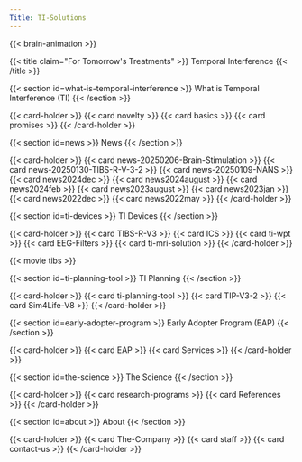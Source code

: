 ```yaml
---
Title: TI-Solutions
---
```

{{< brain-animation >}}

{{< title claim="For Tomorrow's Treatments" >}}
Temporal Interference
{{< /title >}}

{{< section id=what-is-temporal-interference >}}
What is Temporal Interference (TI)
{{< /section >}}

{{< card-holder >}}
{{< card novelty >}}
{{< card basics >}}
{{< card promises >}}
{{< /card-holder >}}

{{< section id=news >}}
News
{{< /section >}}

{{< card-holder >}}
{{< card news-20250206-Brain-Stimulation >}}
{{< card news-20250130-TIBS-R-V-3-2 >}}
{{< card news-20250109-NANS >}}
{{< card news2024dec >}}
{{< card news2024august >}}
{{< card news2024feb >}}
{{< card news2023august >}}
{{< card news2023jan >}}
{{< card news2022dec >}}
{{< card news2022may >}}
{{< /card-holder >}}

{{< section id=ti-devices >}}
TI Devices
{{< /section >}}

{{< card-holder >}}
{{< card TIBS-R-V3 >}}
{{< card ICS >}}
{{< card ti-wpt >}}
{{< card EEG-Filters >}}
{{< card ti-mri-solution >}}
{{< /card-holder >}}

{{< movie tibs >}}

{{< section id=ti-planning-tool >}}
TI Planning
{{< /section >}}

{{< card-holder >}}
{{< card ti-planning-tool >}}
{{< card TIP-V3-2 >}}
{{< card Sim4Life-V8 >}}
{{< /card-holder >}}

{{< section id=early-adopter-program >}}
Early Adopter Program (EAP)
{{< /section >}}

{{< card-holder >}}
{{< card EAP >}}
{{< card Services >}}
{{< /card-holder >}}

{{< section id=the-science >}}
The Science
{{< /section >}}

{{< card-holder >}}
{{< card research-programs >}}
{{< card References >}}
{{< /card-holder >}}

{{< section id=about >}}
About
{{< /section >}}

{{< card-holder >}}
{{< card The-Company >}}
{{< card staff >}}
{{< card contact-us >}}
{{< /card-holder >}}
